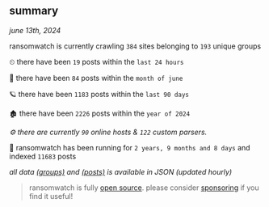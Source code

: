 
## summary
_june 13th, 2024_

ransomwatch is currently crawling `384` sites belonging to `193` unique groups

⏲ there have been `19` posts within the `last 24 hours`

🦈 there have been `84` posts within the `month of june`

🪐 there have been `1183` posts within the `last 90 days`

🏚 there have been `2226` posts within the `year of 2024`

_⚙️ there are currently `90` online hosts & `122` custom parsers._

🦕 ransomwatch has been running for `2 years, 9 months and 8 days` and indexed `11683` posts

_all data  [(groups)](http://ransomwhat.telemetry.ltd/groups) and [(posts)](http://ransomwhat.telemetry.ltd/posts) is available in JSON (updated hourly)_

> ransomwatch is fully [open source](https://github.com/joshhighet/ransomwatch#ransomwatch--). please consider [sponsoring](https://github.com/sponsors/joshhighet) if you find it useful!

